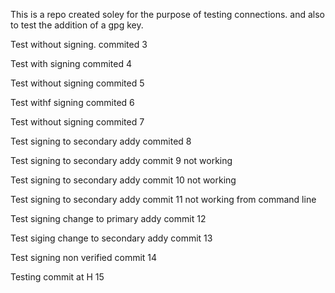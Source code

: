  This is a repo created soley for the purpose of testing connections.
 and also to test the addition of a gpg key.

Test without signing. commited 3

Test with signing commited 4

Test without signing commited 5

Test withf signing commited 6

Test without signing commited 7

Test signing to secondary addy commited 8

Test signing to secondary addy commit 9 not working

Test signing to secondary addy commit 10 not working

Test signing to secondary addy commit 11 not working from command line

Test signing change to primary addy commit 12

Test siging change to secondary addy commit 13

Test signing non verified commit 14

Testing commit at H 15
